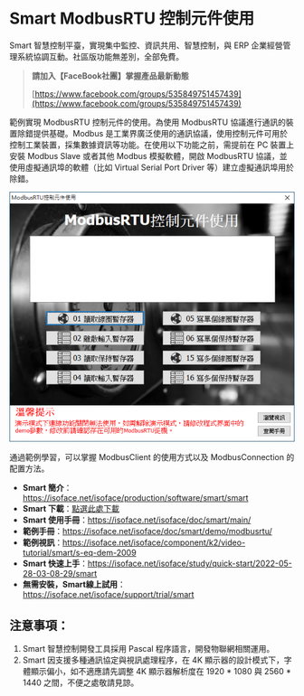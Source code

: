# Smart ModbusRTU 控制元件使用

Smart 智慧控制平臺，實現集中監控、資訊共用、智慧控制，與 ERP 企業經營管理系統協調互動。社區版功能無差別，全部免費。

> **請加入【FaceBook社團】掌握產品最新動態**
>
> [https://www.facebook.com/groups/535849751457439](https://www.facebook.com/groups/535849751457439)

範例實現 ModbusRTU 控制元件的使用。為使用 ModbusRTU 協議進行通訊的裝置除錯提供基礎。Modbus 是工業界廣泛使用的通訊協議，使用控制元件可用於控制工業裝置，採集數據資訊等功能。在使用以下功能之前，需提前在 PC 裝置上安裝 Modbus Slave 或者其他 Modbus 模擬軟體，開啟 ModbusRTU 協議，並使用虛擬通訊埠的軟體（比如 Virtual Serial Port Driver 等）建立虛擬通訊埠用於除錯。

![](images/20220924161201.png)

通過範例學習，可以掌握 ModbusClient 的使用方式以及 ModbusConnection 的配置方法。

* **Smart 簡介**：https://isoface.net/isoface/production/software/smart/smart
* **Smart 下載**：[點選此處下載](https://github.com/isoface-iot/Smart/releases/latest)
* **Smart 使用手冊**：https://isoface.net/isoface/doc/smart/main/
* **範例手冊**：https://isoface.net/isoface/doc/smart/demo/modbusrtu/
* **範例視訊**：https://isoface.net/isoface/component/k2/video-tutorial/smart/s-eq-dem-2009
* **Smart 快速上手**：https://isoface.net/isoface/study/quick-start/2022-05-28-03-08-29/smart
* **無需安裝，Smart線上試用**：https://isoface.net/isoface/support/trial/smart

## 注意事項：
1. Smart 智慧控制開發工具採用 Pascal 程序語言，開發物聯網相關運用。
2. Smart 因支援多種通訊協定與視訊處理程序，在 4K 顯示器的設計模式下，字體顯示偏小，如不適應請先調整 4K 顯示器解析度在 1920 * 1080 與 2560 * 1440 之間，不便之處敬請見諒。
